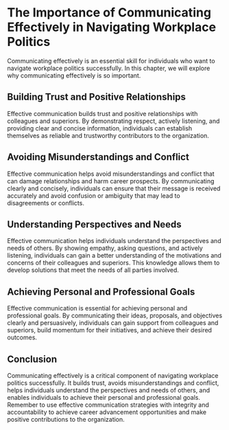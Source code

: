 The Importance of Communicating Effectively in Navigating Workplace Politics
==================================================================================================================

Communicating effectively is an essential skill for individuals who want to navigate workplace politics successfully. In this chapter, we will explore why communicating effectively is so important.

Building Trust and Positive Relationships
-----------------------------------------

Effective communication builds trust and positive relationships with colleagues and superiors. By demonstrating respect, actively listening, and providing clear and concise information, individuals can establish themselves as reliable and trustworthy contributors to the organization.

Avoiding Misunderstandings and Conflict
---------------------------------------

Effective communication helps avoid misunderstandings and conflict that can damage relationships and harm career prospects. By communicating clearly and concisely, individuals can ensure that their message is received accurately and avoid confusion or ambiguity that may lead to disagreements or conflicts.

Understanding Perspectives and Needs
------------------------------------

Effective communication helps individuals understand the perspectives and needs of others. By showing empathy, asking questions, and actively listening, individuals can gain a better understanding of the motivations and concerns of their colleagues and superiors. This knowledge allows them to develop solutions that meet the needs of all parties involved.

Achieving Personal and Professional Goals
-----------------------------------------

Effective communication is essential for achieving personal and professional goals. By communicating their ideas, proposals, and objectives clearly and persuasively, individuals can gain support from colleagues and superiors, build momentum for their initiatives, and achieve their desired outcomes.

Conclusion
----------

Communicating effectively is a critical component of navigating workplace politics successfully. It builds trust, avoids misunderstandings and conflict, helps individuals understand the perspectives and needs of others, and enables individuals to achieve their personal and professional goals. Remember to use effective communication strategies with integrity and accountability to achieve career advancement opportunities and make positive contributions to the organization.
